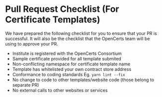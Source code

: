 # Pull Request Checklist (For Certificate Templates)

We have prepared the following checklist for you to ensure that your PR is successful. It will also be the checklist that the OpenCerts team will be using to approve your PR.

- Institute is registered with the OpenCerts Consortium
- Sample certificate provided for all template submited 
- Non-conflicting namespace for certificate template name
- Template has whitelisted your own contract store address
- Conformance to coding standards Eg. `yarn lint --fix`
- No change to code to other templates/website code (those belong to separate PR)
- No external calls to other websites or services
